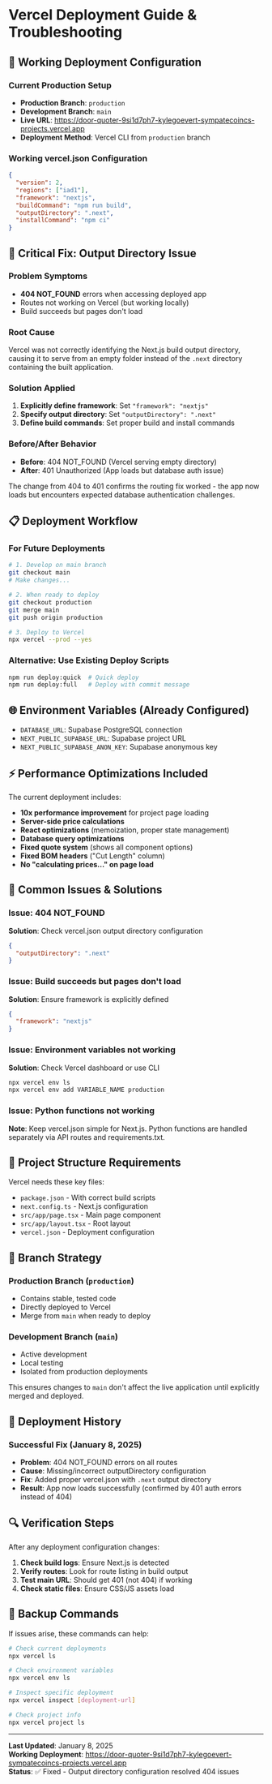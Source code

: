 # Vercel Deployment Guide & Troubleshooting

## 🚀 Working Deployment Configuration

### Current Production Setup
- **Production Branch**: `production`
- **Development Branch**: `main` 
- **Live URL**: https://door-quoter-9si1d7ph7-kylegoevert-sympatecoincs-projects.vercel.app
- **Deployment Method**: Vercel CLI from `production` branch

### Working vercel.json Configuration
```json
{
  "version": 2,
  "regions": ["iad1"],
  "framework": "nextjs",
  "buildCommand": "npm run build", 
  "outputDirectory": ".next",
  "installCommand": "npm ci"
}
```

## 🔧 Critical Fix: Output Directory Issue

### Problem Symptoms
- **404 NOT_FOUND** errors when accessing deployed app
- Routes not working on Vercel (but working locally)
- Build succeeds but pages don't load

### Root Cause
Vercel was not correctly identifying the Next.js build output directory, causing it to serve from an empty folder instead of the `.next` directory containing the built application.

### Solution Applied
1. **Explicitly define framework**: Set `"framework": "nextjs"`
2. **Specify output directory**: Set `"outputDirectory": ".next"`
3. **Define build commands**: Set proper build and install commands

### Before/After Behavior
- **Before**: 404 NOT_FOUND (Vercel serving empty directory)
- **After**: 401 Unauthorized (App loads but database auth issue)

The change from 404 to 401 confirms the routing fix worked - the app now loads but encounters expected database authentication challenges.

## 📋 Deployment Workflow

### For Future Deployments
```bash
# 1. Develop on main branch
git checkout main
# Make changes...

# 2. When ready to deploy
git checkout production
git merge main
git push origin production

# 3. Deploy to Vercel
npx vercel --prod --yes
```

### Alternative: Use Existing Deploy Scripts
```bash
npm run deploy:quick  # Quick deploy
npm run deploy:full   # Deploy with commit message
```

## 🌐 Environment Variables (Already Configured)
- `DATABASE_URL`: Supabase PostgreSQL connection
- `NEXT_PUBLIC_SUPABASE_URL`: Supabase project URL  
- `NEXT_PUBLIC_SUPABASE_ANON_KEY`: Supabase anonymous key

## ⚡ Performance Optimizations Included

The current deployment includes:
- **10x performance improvement** for project page loading
- **Server-side price calculations** 
- **React optimizations** (memoization, proper state management)
- **Database query optimizations**
- **Fixed quote system** (shows all component options)
- **Fixed BOM headers** ("Cut Length" column)
- **No "calculating prices..." on page load**

## 🚨 Common Issues & Solutions

### Issue: 404 NOT_FOUND
**Solution**: Check vercel.json output directory configuration
```json
{
  "outputDirectory": ".next"
}
```

### Issue: Build succeeds but pages don't load
**Solution**: Ensure framework is explicitly defined
```json
{
  "framework": "nextjs"
}
```

### Issue: Environment variables not working
**Solution**: Check Vercel dashboard or use CLI
```bash
npx vercel env ls
npx vercel env add VARIABLE_NAME production
```

### Issue: Python functions not working
**Note**: Keep vercel.json simple for Next.js. Python functions are handled separately via API routes and requirements.txt.

## 📂 Project Structure Requirements

Vercel needs these key files:
- `package.json` - With correct build scripts
- `next.config.ts` - Next.js configuration
- `src/app/page.tsx` - Main page component
- `src/app/layout.tsx` - Root layout
- `vercel.json` - Deployment configuration

## 🔄 Branch Strategy

### Production Branch (`production`)
- Contains stable, tested code
- Directly deployed to Vercel
- Merge from `main` when ready to deploy

### Development Branch (`main`) 
- Active development
- Local testing
- Isolated from production deployments

This ensures changes to `main` don't affect the live application until explicitly merged and deployed.

## 📝 Deployment History

### Successful Fix (January 8, 2025)
- **Problem**: 404 NOT_FOUND errors on all routes
- **Cause**: Missing/incorrect outputDirectory configuration
- **Fix**: Added proper vercel.json with `.next` output directory
- **Result**: App now loads successfully (confirmed by 401 auth errors instead of 404)

## 🔍 Verification Steps

After any deployment configuration changes:

1. **Check build logs**: Ensure Next.js is detected
2. **Verify routes**: Look for route listing in build output
3. **Test main URL**: Should get 401 (not 404) if working
4. **Check static files**: Ensure CSS/JS assets load

## 💾 Backup Commands

If issues arise, these commands can help:
```bash
# Check current deployments
npx vercel ls

# Check environment variables  
npx vercel env ls

# Inspect specific deployment
npx vercel inspect [deployment-url]

# Check project info
npx vercel project ls
```

---

**Last Updated**: January 8, 2025  
**Working Deployment**: https://door-quoter-9si1d7ph7-kylegoevert-sympatecoincs-projects.vercel.app  
**Status**: ✅ Fixed - Output directory configuration resolved 404 issues